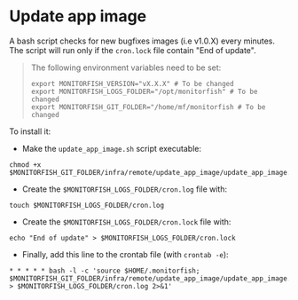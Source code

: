 # Update app image

A bash script checks for new bugfixes images (i.e v1.0.X) every minutes.
The script will run only if the `cron.lock` file contain "End of update".

> The following environment variables need to be set:
>```
> export MONITORFISH_VERSION="vX.X.X" # To be changed
> export MONITORFISH_LOGS_FOLDER="/opt/monitorfish" # To be changed
> export MONITORFISH_GIT_FOLDER="/home/mf/monitorfish # To be changed
> ```

To install it:
- Make the `update_app_image.sh` script executable: 
```
chmod +x $MONITORFISH_GIT_FOLDER/infra/remote/update_app_image/update_app_image.sh
```
- Create the `$MONITORFISH_LOGS_FOLDER/cron.log` file with:
```
touch $MONITORFISH_LOGS_FOLDER/cron.log
```
- Create the `$MONITORFISH_LOGS_FOLDER/cron.lock` file with:
```
echo "End of update" > $MONITORFISH_LOGS_FOLDER/cron.lock
```
- Finally, add this line to the crontab file (with `crontab -e`):
```
* * * * * bash -l -c 'source $HOME/.monitorfish; $MONITORFISH_GIT_FOLDER/infra/remote/update_app_image/update_app_image.sh > $MONITORFISH_LOGS_FOLDER/cron.log 2>&1'
```